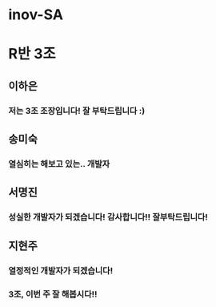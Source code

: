# inov-SA

# R반 3조

## 이하은
### 저는 3조 조장입니다! 잘 부탁드립니다 :)

## 송미숙
### 열심히는 해보고 있는.. 개발자

## 서명진
### 성실한 개발자가 되겠습니다! 감사합니다!! 잘부탁드립니다!

## 지현주
### 열정적인 개발자가 되겠습니다!

### 3조, 이번 주 잘 해봅시다!!